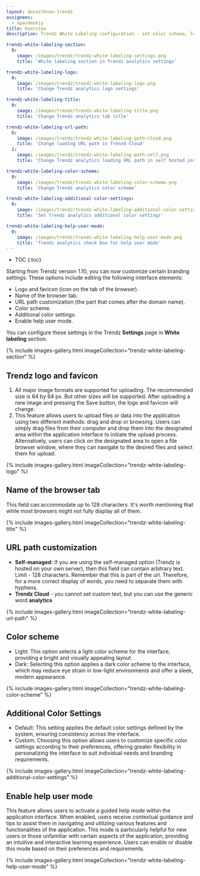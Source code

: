 ```yaml
---
layout: docwithnav-trendz
assignees:
  - vparomskiy
title: Overview
description: Trendz White Labeling configuration - set color schema, logo and other branding settings

trendz-white-labeling-section:
  0:
    image: /images/trendz/trendz-white-labeling-settings.png
    title: 'White labeling section in Trendz analytics settings'

trendz-white-labeling-logo:
  0:
    image: /images/trendz/trendz-white-labeling-logo.png
    title: 'Change Trendz analytics logo settings'

trendz-white-labeling-title:
  0:
    image: /images/trendz/trendz-white-labeling-title.png
    title: 'Change Trendz analytics tab title'

trendz-white-labeling-url-path:
  0:
    image: /images/trendz/trendz-white-labeling-path-cloud.png
    title: 'Change loading URL path in Trenzd Cloud'
  1:
    image: /images/trendz/trendz-white-labeling-path-self.png
    title: 'Change Trendz analytics loading URL path in self hosted installation'

trendz-white-labeling-color-scheme:
  0:
    image: /images/trendz/trendz-white-labeling-color-scheme.png
    title: 'Change Trendz analytics color scheme'

trendz-white-labeling-additional-color-settings:
  0:
    image: /images/trendz/trendz-white-labeling-additional-color-settings.png
    title: 'Set Trendz analytics additional color settings'

trendz-white-labeling-help-user-mode:
  0:
    image: /images/trendz/trendz-white-labeling-help-user-mode.png
    title: 'Trendz analytics сheck box for help user mode'
---
```



* TOC
{:toc}

Starting from Trendz version 1.10, you can now customize certain branding settings. These options include editing the following interface elements:

* Logo and favicon (icon on the tab of the browser).
* Name of the browser tab.
* URL path customization (the part that comes after the domain name).
* Color scheme.
* Additional color settings.
* Enable help user mode.

You can configure these settings in the Trendz **Settings** page in **White labeling** section.

{% include images-gallery.html imageCollection="trendz-white-labeling-section" %}


## Trendz logo and favicon
1. All major image formats are supported for uploading. The recommended size is 64 by 64 px. But other sizes will be supported.
   After uploading a new image and pressing the Save button, the logo and favicon will change.
2. This feature allows users to upload files or data into the application using two different methods: drag and drop or browsing.
   Users can simply drag files from their computer and drop them into the designated area within the application interface to initiate the upload process.
   Alternatively, users can click on the designated area to open a file browser window, where they can navigate to the desired files and select them for upload.

{% include images-gallery.html imageCollection="trendz-white-labeling-logo" %}

## Name of the browser tab
This field can accommodate up to 128 characters. It's worth mentioning that while most browsers might not fully display all of them.

{% include images-gallery.html imageCollection="trendz-white-labeling-title" %}

## URL path customization

* **Self-managed:** If you are using the self-managed option (Trendz is hosted on your own server), then this field can contain arbitrary text. Limit - 128 characters.
  Remember that this is part of the url. Therefore, for a more correct display of words, you need to separate them with hyphens.
* **Trendz Cloud** -  you cannot set custom text, but you can use the generic word **analytics**

{% include images-gallery.html imageCollection="trendz-white-labeling-url-path" %}

## Color scheme
* Light: This option selects a light color scheme for the interface, providing a bright and visually appealing layout.
* Dark: Selecting this option applies a dark color scheme to the interface, which may reduce eye strain in low-light environments and offer a sleek, modern appearance.

{% include images-gallery.html imageCollection="trendz-white-labeling-color-scheme" %}

## Additional Color Settings
* Default: This setting applies the default color settings defined by the system, ensuring consistency across the interface.
* Custom: Choosing this option allows users to customize specific color settings according to their preferences, offering greater flexibility in personalizing the interface to suit individual needs and branding requirements.

{% include images-gallery.html imageCollection="trendz-white-labeling-additional-color-settings" %}

## Enable help user mode
This feature allows users to activate a guided help mode within the application interface. When enabled, users receive contextual guidance and tips to assist them in navigating and utilizing various features and functionalities of the application.
This mode is particularly helpful for new users or those unfamiliar with certain aspects of the application, providing an intuitive and interactive learning experience. Users can enable or disable this mode based on their preferences and requirements.

{% include images-gallery.html imageCollection="trendz-white-labeling-help-user-mode" %}
